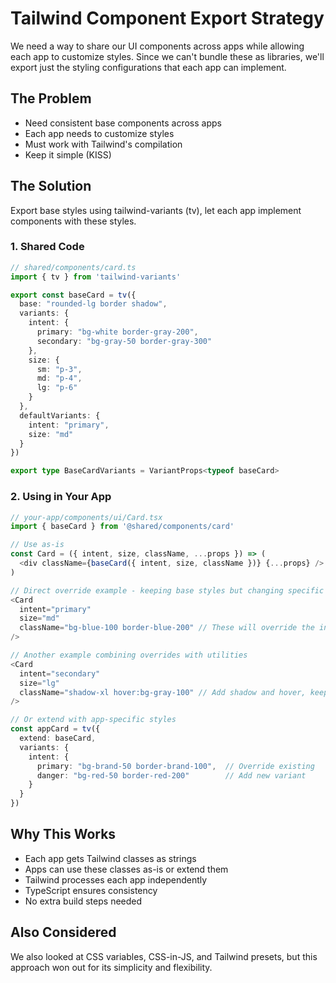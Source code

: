 # Tailwind Component Export Strategy

We need a way to share our UI components across apps while allowing each app to customize styles. Since we can't bundle these as libraries, we'll export just the styling configurations that each app can implement.

## The Problem

- Need consistent base components across apps
- Each app needs to customize styles
- Must work with Tailwind's compilation
- Keep it simple (KISS)

## The Solution

Export base styles using tailwind-variants (tv), let each app implement components with these styles.

### 1. Shared Code

```typescript
// shared/components/card.ts
import { tv } from 'tailwind-variants'

export const baseCard = tv({
  base: "rounded-lg border shadow",
  variants: {
    intent: {
      primary: "bg-white border-gray-200",
      secondary: "bg-gray-50 border-gray-300"
    },
    size: {
      sm: "p-3",
      md: "p-4",
      lg: "p-6"
    }
  },
  defaultVariants: {
    intent: "primary",
    size: "md"
  }
})

export type BaseCardVariants = VariantProps<typeof baseCard>
```

### 2. Using in Your App

```typescript
// your-app/components/ui/Card.tsx
import { baseCard } from '@shared/components/card'

// Use as-is
const Card = ({ intent, size, className, ...props }) => (
  <div className={baseCard({ intent, size, className })} {...props} />
)

// Direct override example - keeping base styles but changing specific properties
<Card 
  intent="primary"
  size="md"
  className="bg-blue-100 border-blue-200" // These will override the intent's bg/border
/>

// Another example combining overrides with utilities
<Card 
  intent="secondary"
  size="lg"
  className="shadow-xl hover:bg-gray-100" // Add shadow and hover, keep other styles
/>

// Or extend with app-specific styles
const appCard = tv({
  extend: baseCard,
  variants: {
    intent: {
      primary: "bg-brand-50 border-brand-100",  // Override existing
      danger: "bg-red-50 border-red-200"        // Add new variant
    }
  }
})
```

## Why This Works

- Each app gets Tailwind classes as strings
- Apps can use these classes as-is or extend them
- Tailwind processes each app independently
- TypeScript ensures consistency
- No extra build steps needed

## Also Considered

We also looked at CSS variables, CSS-in-JS, and Tailwind presets, but this approach won out for its simplicity and flexibility.
